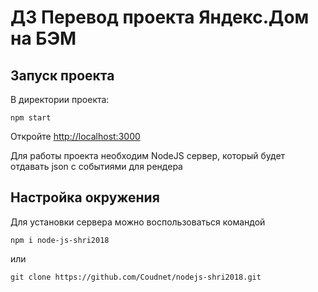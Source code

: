 # ДЗ Перевод проекта Яндекс.Дом на БЭМ
## Запуск проекта

В директории проекта:

`npm start`

Откройте [http://localhost:3000](http://localhost:3000)

Для работы проекта необходим NodeJS сервер, который будет отдавать 
json с событиями для рендера

## Настройка окружения
Для установки сервера можно воспользоваться командой

`npm i node-js-shri2018`

или

`git clone https://github.com/Coudnet/nodejs-shri2018.git`